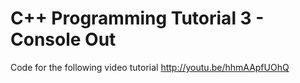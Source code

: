 C++ Programming Tutorial 3 - Console Out
========================================

Code for the following video tutorial http://youtu.be/hhmAApfUOhQ
